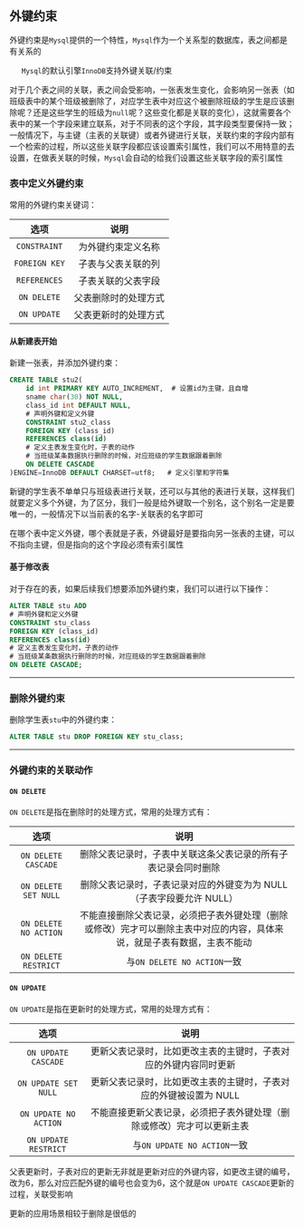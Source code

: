## 外键约束

外键约束是`Mysql`提供的一个特性，`Mysql`作为一个关系型的数据库，表之间都是有关系的

`	Mysql`的默认引擎`InnoDB`支持外键关联/约束

对于几个表之间的关联，表之间会受影响，一张表发生变化，会影响另一张表（如班级表中的某个班级被删除了，对应学生表中对应这个被删除班级的学生是应该删除呢？还是这些学生的班级为`null`呢？这些变化都是关联的变化），这就需要各个表中的某一个字段来建立联系，对于不同表的这个字段，其字段类型要保持一致；一般情况下，与主键（主表的关联键）或者外键进行关联，关联约束的字段内部有一个检索的过程，所以这些关联字段都应该设置索引属性，我们可以不用特意的去设置，在做表关联的时候，`Mysql`会自动的给我们设置这些关联字段的索引属性

### 表中定义外键约束

常用的外键约束关键词：

|     选项      |         说明         |
| :-----------: | :------------------: |
| `CONSTRAINT`  |  为外键约束定义名称  |
| `FOREIGN KEY` |  子表与父表关联的列  |
| `REFERENCES`  |  子表关联的父表字段  |
|  `ON DELETE`  | 父表删除时的处理方式 |
|  `ON UPDATE`  | 父表更新时的处理方式 |

#### 从新建表开始

新建一张表，并添加外键约束：

```sql
CREATE TABLE stu2(
	id int PRIMARY KEY AUTO_INCREMENT,  # 设置id为主键，且自增
    sname char(30) NOT NULL,
    class_id int DEFAULT NULL,
    # 声明外键和定义外键
    CONSTRAINT stu2_class
    FOREIGN KEY (class_id)
    REFERENCES class(id)
    # 定义主表发生变化时，子表的动作
    # 当班级某条数据执行删除的时候，对应班级的学生数据跟着删除
    ON DELETE CASCADE
)ENGINE=InnoDB DEFAULT CHARSET=utf8;   # 定义引擎和字符集
```

新键的学生表不单单只与班级表进行关联，还可以与其他的表进行关联，这样我们就要定义多个外键，为了区分，我们一般是给外键取一个别名，这个别名一定是要唯一的，一般情况下以当前表的名字-关联表的名字即可

在哪个表中定义外键，哪个表就是子表，外键最好是要指向另一张表的主键，可以不指向主键，但是指向的这个字段必须有索引属性

#### 基于修改表

对于存在的表，如果后续我们想要添加外键约束，我们可以进行以下操作：

```sql
ALTER TABLE stu ADD
# 声明外键和定义外键
CONSTRAINT stu_class
FOREIGN KEY (class_id)
REFERENCES class(id)
# 定义主表发生变化时，子表的动作
# 当班级某条数据执行删除的时候，对应班级的学生数据跟着删除
ON DELETE CASCADE;
```

***

### 删除外键约束

删除学生表`stu`中的外键约束：

```sql
ALTER TABLE stu DROP FOREIGN KEY stu_class;
```

***

### 外键约束的关联动作

#### `ON DELETE`

`ON DELETE`是指在删除时的处理方式，常用的处理方式有：

|         选项          |                             说明                             |
| :-------------------: | :----------------------------------------------------------: |
|  `ON DELETE CASCADE`  | 删除父表记录时，子表中关联这条父表记录的所有子表记录会同时删除 |
| `ON DELETE SET NULL`  | 删除父表记录时，子表记录对应的外键变为为 NULL（子表字段要允许 NULL） |
| `ON DELETE NO ACTION` | 不能直接删除父表记录，必须把子表外键处理（删除或修改）完才可以删除主表中对应的内容，具体来说，就是子表有数据，主表不能动 |
| `ON DELETE RESTRICT`  |                 与`ON DELETE NO ACTION`一致                  |

#### `ON UPDATE`

`ON UPDATE`是指在更新时的处理方式，常用的处理方式有：

|         选项          |                             说明                             |
| :-------------------: | :----------------------------------------------------------: |
|  `ON UPDATE CASCADE`  | 更新父表记录时，比如更改主表的主键时，子表对应的外键内容同时更新 |
| `ON UPDATE SET NULL`  | 更新父表记录时，比如更改主表的主键时，子表对应的外键被设置为 NULL |
| `ON UPDATE NO ACTION` | 不能直接更新父表记录，必须把子表外键处理（删除或修改）完才可以更新主表 |
| `ON UPDATE RESTRICT`  |                 与`ON UPDATE NO ACTION`一致                  |

父表更新时，子表对应的更新无非就是更新对应的外键内容，如更改主键的编号，改为6，那么对应匹配外键的编号也会变为6，这个就是`ON UPDATE CASCADE`更新的过程，关联受影响

更新的应用场景相较于删除是很低的